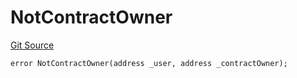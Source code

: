 # NotContractOwner
[Git Source](https://github.com/thrackle-io/rules-engine/blob/459b520a7107e726ba8e04fbad518d00575c4ce1/src/client/token/handler/diamond/HandlerDiamondLib.sol)


```solidity
error NotContractOwner(address _user, address _contractOwner);
```

